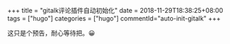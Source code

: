 +++
title = "gitalk评论插件自动初始化"
date = 2018-11-29T18:38:25+08:00
tags = ["hugo"]
categories = ["hugo"]
commentId="auto-init-gitalk"
+++


这只是个预告，耐心等待把。😀